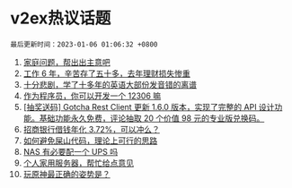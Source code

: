 # v2ex热议话题

`最后更新时间：2023-01-06 01:06:32 +0800`

1. [家庭问题，帮出出主意吧](https://www.v2ex.com/t/906669)
1. [工作 6 年，辛苦存了五十多，去年理财损失惨重](https://www.v2ex.com/t/906733)
1. [十分悲剧，学了十多年的英语大部份发音错的离谱](https://www.v2ex.com/t/906722)
1. [作为程序员，你可以开发一个 12306 嘛](https://www.v2ex.com/t/906691)
1. [[抽奖送码] Gotcha Rest Client 更新 1.6.0 版本，实现了完整的 API 设计功能。基础功能永久免费，评论抽取 20 个价值 98 元的专业版兑换码。](https://www.v2ex.com/t/906718)
1. [招商银行借钱年化 3.72%，可以冲么？](https://www.v2ex.com/t/906665)
1. [如何避免屎山代码，理论上可行的思路](https://www.v2ex.com/t/906667)
1. [NAS 有必要配一个 UPS 吗](https://www.v2ex.com/t/906654)
1. [个人家用服务器，帮忙给点意见](https://www.v2ex.com/t/906683)
1. [玩原神最正确的姿势是？](https://www.v2ex.com/t/906663)

